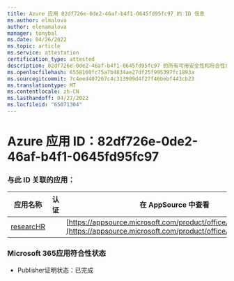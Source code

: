 ```yaml
---
title: Azure 应用 82df726e-0de2-46af-b4f1-0645fd95fc97 的 ID 信息
ms.author: elmalova
author: elenamalova
manager: tonybal
ms.date: 04/26/2022
ms.topic: article
ms.service: attestation
certification_type: attested
description: 82df726e-0de2-46af-b4f1-0645fd95fc97 的所有可用安全性和符合性信息。
ms.openlocfilehash: 6558160fc75a7b4834ae27df25f995397fc1893a
ms.sourcegitcommit: 7c4eed407267c4c313909d4f27f46bebf443cb23
ms.translationtype: MT
ms.contentlocale: zh-CN
ms.lasthandoff: 04/27/2022
ms.locfileid: "65071304"
---
```

# <a name="azure-app-id-82df726e-0de2-46af-b4f1-0645fd95fc97"></a>Azure 应用 ID：82df726e-0de2-46af-b4f1-0645fd95fc97


### <a name="apps-associated-with-this-id"></a>与此 ID 关联的应用：
| **应用名称** | **认证** | **在 AppSource 中查看** |
|--------------|---------------|-----------------------|
| [researcHR](../forward/WA200002557.md) |  | [https://appsource.microsoft.com/product/office/WA200002557](https://appsource.microsoft.com/product/office/WA200002557) |

### <a name="microsoft-365-app-compliance-status"></a>Microsoft 365应用符合性状态
- Publisher证明状态：已完成
